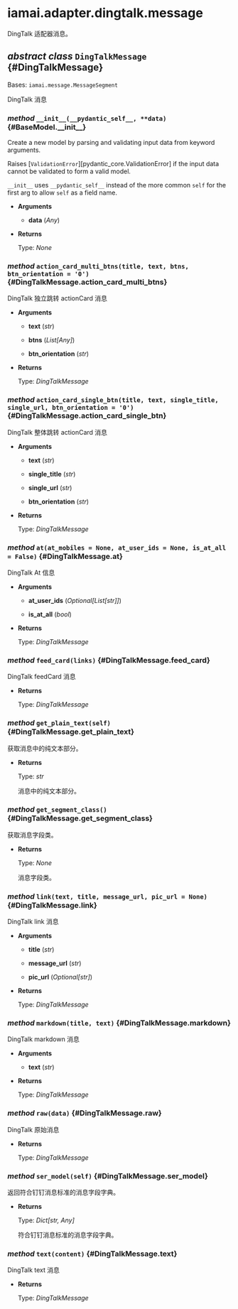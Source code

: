 # iamai.adapter.dingtalk.message

DingTalk 适配器消息。

## _abstract class_ `DingTalkMessage` {#DingTalkMessage}

Bases: `iamai.message.MessageSegment`

DingTalk 消息

### _method_ `__init__(__pydantic_self__, **data)` {#BaseModel.\_\_init\_\_}

Create a new model by parsing and validating input data from keyword arguments.

Raises [`ValidationError`][pydantic_core.ValidationError] if the input data cannot be
validated to form a valid model.

`__init__` uses `__pydantic_self__` instead of the more common `self` for the first arg to
allow `self` as a field name.

- **Arguments**

  - **data** (_Any_)

- **Returns**

  Type: _None_

### _method_ `action_card_multi_btns(title, text, btns, btn_orientation = '0')` {#DingTalkMessage.action\_card\_multi\_btns}

DingTalk 独立跳转 actionCard 消息

- **Arguments**

  - **text** (_str_)

  - **btns** (_List\[Any\]_)

  - **btn\_orientation** (_str_)

- **Returns**

  Type: _DingTalkMessage_

### _method_ `action_card_single_btn(title, text, single_title, single_url, btn_orientation = '0')` {#DingTalkMessage.action\_card\_single\_btn}

DingTalk 整体跳转 actionCard 消息

- **Arguments**

  - **text** (_str_)

  - **single\_title** (_str_)

  - **single\_url** (_str_)

  - **btn\_orientation** (_str_)

- **Returns**

  Type: _DingTalkMessage_

### _method_ `at(at_mobiles = None, at_user_ids = None, is_at_all = False)` {#DingTalkMessage.at}

DingTalk At 信息

- **Arguments**

  - **at\_user\_ids** (_Optional\[List\[str\]\]_)

  - **is\_at\_all** (_bool_)

- **Returns**

  Type: _DingTalkMessage_

### _method_ `feed_card(links)` {#DingTalkMessage.feed\_card}

DingTalk feedCard 消息

- **Returns**

  Type: _DingTalkMessage_

### _method_ `get_plain_text(self)` {#DingTalkMessage.get\_plain\_text}

获取消息中的纯文本部分。

- **Returns**

  Type: _str_

  消息中的纯文本部分。

### _method_ `get_segment_class()` {#DingTalkMessage.get\_segment\_class}

获取消息字段类。

- **Returns**

  Type: _None_

  消息字段类。

### _method_ `link(text, title, message_url, pic_url = None)` {#DingTalkMessage.link}

DingTalk link 消息

- **Arguments**

  - **title** (_str_)

  - **message\_url** (_str_)

  - **pic\_url** (_Optional\[str\]_)

- **Returns**

  Type: _DingTalkMessage_

### _method_ `markdown(title, text)` {#DingTalkMessage.markdown}

DingTalk markdown 消息

- **Arguments**

  - **text** (_str_)

- **Returns**

  Type: _DingTalkMessage_

### _method_ `raw(data)` {#DingTalkMessage.raw}

DingTalk 原始消息

- **Returns**

  Type: _DingTalkMessage_

### _method_ `ser_model(self)` {#DingTalkMessage.ser\_model}

返回符合钉钉消息标准的消息字段字典。

- **Returns**

  Type: _Dict\[str, Any\]_

  符合钉钉消息标准的消息字段字典。

### _method_ `text(content)` {#DingTalkMessage.text}

DingTalk text 消息

- **Returns**

  Type: _DingTalkMessage_
